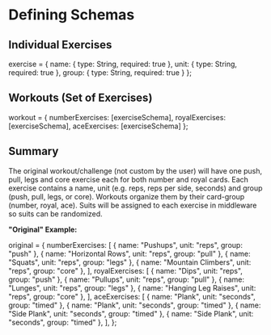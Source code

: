 # Defining Schemas

## Individual Exercises

exercise = {
  name: { type: String, required: true },
  unit: { type: String, required: true },
  group: { type: String, required: true }
};

## Workouts (Set of Exercises)

workout = {
  numberExercises: [exerciseSchema],
  royalExercises: [exerciseSchema],
  aceExercises: [exerciseSchema]
};

## Summary

The original workout/challenge (not custom by the user) will have one push, pull, legs and core exercise each for both number and royal cards. Each exercise contains a name, unit (e.g. reps, reps per side, seconds) and group (push, pull, legs, or core). Workouts organize them by their card-group (number, royal, ace). Suits will be assigned to each exercise in middleware so suits can be randomized.

**"Original" Example:**

original = {
  numberExercises: [
    { name: "Pushups", unit: "reps", group: "push" },
    { name: "Horizontal Rows", unit: "reps", group: "pull" },
    { name: "Squats", unit: "reps", group: "legs" },
    { name: "Mountain Climbers", unit: "reps", group: "core" },
  ],
  royalExercises: [
    { name: "Dips", unit: "reps", group: "push" },
    { name: "Pullups", unit: "reps", group: "pull" },
    { name: "Lunges", unit: "reps", group: "legs" },
    { name: "Hanging Leg Raises", unit: "reps", group: "core" },
  ],
  aceExercises: [
    { name: "Plank", unit: "seconds", group: "timed" },
    { name: "Plank", unit: "seconds", group: "timed" },
    { name: "Side Plank", unit: "seconds", group: "timed" },
    { name: "Side Plank", unit: "seconds", group: "timed" },
  ],
};